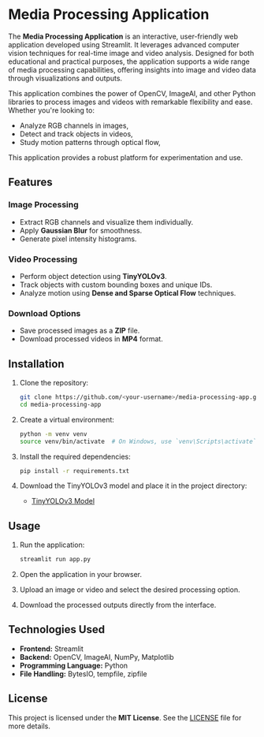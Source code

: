 # Media Processing Application

The **Media Processing Application** is an interactive, user-friendly web application developed using Streamlit. It leverages advanced computer vision techniques for real-time image and video analysis. Designed for both educational and practical purposes, the application supports a wide range of media processing capabilities, offering insights into image and video data through visualizations and outputs.

This application combines the power of OpenCV, ImageAI, and other Python libraries to process images and videos with remarkable flexibility and ease. Whether you're looking to:
- Analyze RGB channels in images,
- Detect and track objects in videos,
- Study motion patterns through optical flow,

This application provides a robust platform for experimentation and use.


## Features

### Image Processing
- Extract RGB channels and visualize them individually.
- Apply **Gaussian Blur** for smoothness.
- Generate pixel intensity histograms.

### Video Processing
- Perform object detection using **TinyYOLOv3**.
- Track objects with custom bounding boxes and unique IDs.
- Analyze motion using **Dense and Sparse Optical Flow** techniques.

### Download Options
- Save processed images as a **ZIP** file.
- Download processed videos in **MP4** format.


## Installation

1. Clone the repository:
   ```bash
   git clone https://github.com/<your-username>/media-processing-app.git
   cd media-processing-app
   ```

2. Create a virtual environment:
   ```bash
   python -m venv venv
   source venv/bin/activate  # On Windows, use `venv\Scripts\activate`
   ```

3. Install the required dependencies:
   ```bash
   pip install -r requirements.txt
   ```

4. Download the TinyYOLOv3 model and place it in the project directory:
   - [TinyYOLOv3 Model](https://sourceforge.net/projects/imageai.mirror/files/3.0.0-pretrained/tiny-yolov3.pt/download)


## Usage

1. Run the application:
   ```bash
   streamlit run app.py
   ```

2. Open the application in your browser.

3. Upload an image or video and select the desired processing option.

4. Download the processed outputs directly from the interface.


## Technologies Used
- **Frontend:** Streamlit
- **Backend:** OpenCV, ImageAI, NumPy, Matplotlib
- **Programming Language:** Python
- **File Handling:** BytesIO, tempfile, zipfile


## License
This project is licensed under the **MIT License**. See the [LICENSE](LICENSE) file for more details.
